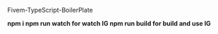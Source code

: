 
Fivem-TypeScript-BoilerPlate

**npm i
npm run watch for watch IG
npm run build for build and use IG**
